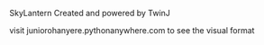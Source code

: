 SkyLantern
Created and powered by TwinJ

visit juniorohanyere.pythonanywhere.com to see the visual format
